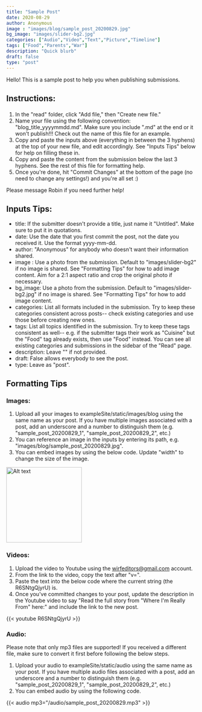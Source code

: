 ```yaml
---
title: "Sample Post"
date: 2020-08-29
author: Anonymous
image : "images/blog/sample_post_20200829.jpg"
bg_image: "images/slider-bg2.jpg"
categories: ["Audio","Video","Text","Picture","Timeline"] 
tags: ["Food","Parents","War"]
description: "Quick blurb"
draft: false
type: "post"
---
```


Hello! This is a sample post to help you when publishing submissions.  </p>

## Instructions: </p>

1. In the "read" folder, click "Add file," then "Create new file."
2. Name your file using the following convention: "blog_title_yyyymmdd.md". Make sure you include ".md" at the end or it won't publish!!! Check out the name of this file for an example. 
3. Copy and paste the inputs above (everything in between the 3 hyphens) at the top of your new file, and edit accordingly. See "Inputs Tips" below for help on filling these in.
4. Copy and paste the content from the submission below the last 3 hyphens. See the rest of this file for formatting help. 
5. Once you're done, hit "Commit Changes" at the bottom of the page (no need to change any settings!) and you're all set :) 

Please message Robin if you need further help! 

## Inputs Tips: <br>
* title: If the submitter doesn't provide a title, just name it "Untitled". Make sure to put it in quotations.
* date: Use the date that you first commit the post, not the date you received it. Use the format yyyy-mm-dd.
* author: "Anonymous" for anybody who doesn't want their information shared.
* image : Use a photo from the submission. Default to "images/slider-bg2" if no image is shared. See "Formatting Tips" for how to add image content. Aim for a 2:1 aspect ratio and crop the original photo if necessary. 
* bg_image: Use a photo from the submission. Default to "images/slider-bg2.jpg" if no image is shared. See "Formatting Tips" for how to add image content.
* categories: List all formats included in the submission. Try to keep these categories consistent across posts-- check existing categories and use those before creating new ones. 
* tags: List all topics identified in the submission. Try to keep these tags consistent as well-- e.g. if the submitter tags their work as "Cuisine" but the "Food" tag already exists, then use "Food" instead. You can see all existing categories and submissions in the sidebar of the "Read" page. 
* description: Leave "" if not provided.
* draft: False allows everybody to see the post.
* type: Leave as "post".



## Formatting Tips <br>

### Images: </p>

1. Upload all your images to exampleSite/static/images/blog using the same name as your post. If you have multiple images associated with a post, add an underscore and a number to distinguish them (e.g. "sample_post_20200829_1", "sample_post_20200829_2", etc.) 
2. You can reference an image in the inputs by entering its path, e.g. "images/blog/sample_post_20200829.jpg".
3. You can embed images by using the below code. Update "width" to change the size of the image. 

<img src="/images/blog/sample_post_20200829.jpg" alt="Alt text" width="200"/>

### Videos: </p>

1. Upload the video to Youtube using the wirfeditors@gmail.com account.
2. From the link to the video, copy the text after "v=".
3. Paste the text into the below code where the current string (the R6SNtgQjyrU) is. 
4. Once you've committed changes to your post, update the description in the Youtube video to say "Read the full story from "Where I'm Really From" here:" and include the link to the new post. 

{{< youtube R6SNtgQjyrU >}}

### Audio:

Please note that only mp3 files are supported! If you received a different file, make sure to convert it first before following the below steps. </p>

1. Upload your audio to exampleSite/static/audio using the same name as your post. If you have multiple audio files associated with a post, add an underscore and a number to distinguish them (e.g. "sample_post_20200829_1", "sample_post_20200829_2", etc.)
2. You can embed audio by using the following code.

{{< audio mp3="/audio/sample_post_20200829.mp3" >}}
